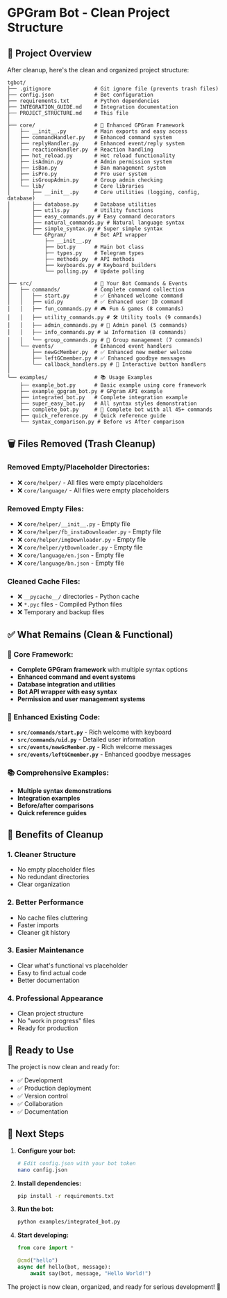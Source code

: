 # GPGram Bot - Clean Project Structure

## 📁 Project Overview

After cleanup, here's the clean and organized project structure:

```
tgbot/
├── .gitignore              # Git ignore file (prevents trash files)
├── config.json             # Bot configuration
├── requirements.txt        # Python dependencies
├── INTEGRATION_GUIDE.md    # Integration documentation
├── PROJECT_STRUCTURE.md    # This file
│
├── core/                   # 🚀 Enhanced GPGram Framework
│   ├── __init__.py         # Main exports and easy access
│   ├── commandHandler.py   # Enhanced command system
│   ├── replyHandler.py     # Enhanced event/reply system
│   ├── reactionHandler.py  # Reaction handling
│   ├── hot_reload.py       # Hot reload functionality
│   ├── isAdmin.py          # Admin permission system
│   ├── isBan.py            # Ban management system
│   ├── isPro.py            # Pro user system
│   ├── isGroupAdmin.py     # Group admin checking
│   └── lib/                # Core libraries
│       ├── __init__.py     # Core utilities (logging, config, database)
│       ├── database.py     # Database utilities
│       ├── utils.py        # Utility functions
│       ├── easy_commands.py # Easy command decorators
│       ├── natural_commands.py # Natural language syntax
│       ├── simple_syntax.py # Super simple syntax
│       └── GPgram/         # Bot API wrapper
│           ├── __init__.py
│           ├── bot.py      # Main bot class
│           ├── types.py    # Telegram types
│           ├── methods.py  # API methods
│           ├── keyboards.py # Keyboard builders
│           └── polling.py  # Update polling
│
├── src/                    # 📝 Your Bot Commands & Events
│   ├── commands/           # Complete command collection
│   │   ├── start.py        # ✅ Enhanced welcome command
│   │   ├── uid.py          # ✅ Enhanced user ID command
│   │   ├── fun_commands.py # 🎮 Fun & games (8 commands)
│   │   ├── utility_commands.py # 🛠️ Utility tools (9 commands)
│   │   ├── admin_commands.py # 👑 Admin panel (5 commands)
│   │   ├── info_commands.py # 📊 Information (8 commands)
│   │   └── group_commands.py # 👥 Group management (7 commands)
│   └── events/             # Enhanced event handlers
│       ├── newGcMember.py  # ✅ Enhanced new member welcome
│       ├── leftGCmember.py # ✅ Enhanced goodbye messages
│       └── callback_handlers.py # 🔘 Interactive button handlers
│
└── examples/               # 📚 Usage Examples
    ├── example_bot.py      # Basic example using core framework
    ├── example_gpgram_bot.py # GPgram API example
    ├── integrated_bot.py   # Complete integration example
    ├── super_easy_bot.py   # All syntax styles demonstration
    ├── complete_bot.py     # 🚀 Complete bot with all 45+ commands
    ├── quick_reference.py  # Quick reference guide
    └── syntax_comparison.py # Before vs After comparison
```

## 🗑️ Files Removed (Trash Cleanup)

### Removed Empty/Placeholder Directories:
- ❌ `core/helper/` - All files were empty placeholders
- ❌ `core/language/` - All files were empty placeholders

### Removed Empty Files:
- ❌ `core/helper/__init__.py` - Empty file
- ❌ `core/helper/fb_instaDownloader.py` - Empty file  
- ❌ `core/helper/imgDownloader.py` - Empty file
- ❌ `core/helper/ytDownloader.py` - Empty file
- ❌ `core/language/en.json` - Empty file
- ❌ `core/language/bn.json` - Empty file

### Cleaned Cache Files:
- ❌ `__pycache__/` directories - Python cache
- ❌ `*.pyc` files - Compiled Python files
- ❌ Temporary and backup files

## ✅ What Remains (Clean & Functional)

### 🚀 Core Framework:
- **Complete GPGram framework** with multiple syntax options
- **Enhanced command and event systems**
- **Database integration and utilities**
- **Bot API wrapper with easy syntax**
- **Permission and user management systems**

### 📝 Enhanced Existing Code:
- **`src/commands/start.py`** - Rich welcome with keyboard
- **`src/commands/uid.py`** - Detailed user information
- **`src/events/newGcMember.py`** - Rich welcome messages
- **`src/events/leftGCmember.py`** - Enhanced goodbye messages

### 📚 Comprehensive Examples:
- **Multiple syntax demonstrations**
- **Integration examples**
- **Before/after comparisons**
- **Quick reference guides**

## 🎯 Benefits of Cleanup

### 1. **Cleaner Structure**
- No empty placeholder files
- No redundant directories
- Clear organization

### 2. **Better Performance**
- No cache files cluttering
- Faster imports
- Cleaner git history

### 3. **Easier Maintenance**
- Clear what's functional vs placeholder
- Easy to find actual code
- Better documentation

### 4. **Professional Appearance**
- Clean project structure
- No "work in progress" files
- Ready for production

## 🚀 Ready to Use

The project is now clean and ready for:
- ✅ Development
- ✅ Production deployment
- ✅ Version control
- ✅ Collaboration
- ✅ Documentation

## 🔧 Next Steps

1. **Configure your bot:**
   ```bash
   # Edit config.json with your bot token
   nano config.json
   ```

2. **Install dependencies:**
   ```bash
   pip install -r requirements.txt
   ```

3. **Run the bot:**
   ```bash
   python examples/integrated_bot.py
   ```

4. **Start developing:**
   ```python
   from core import *
   
   @cmd("hello")
   async def hello(bot, message):
       await say(bot, message, "Hello World!")
   ```

The project is now clean, organized, and ready for serious development! 🎉
